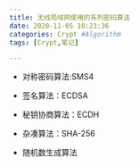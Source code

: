 ```yaml
---
title: 无线局域网使用的系列密码算法
date: 2020-11-05 10:23:36
categories: Crypt #Algorithm
tags: [Crypt,笔记]

---
```


- 对称密码算法:SMS4

- 签名算法：ECDSA

- 秘钥协商算法：ECDH

- 杂凑算法：SHA-256

- 随机数生成算法

<!--more-->
